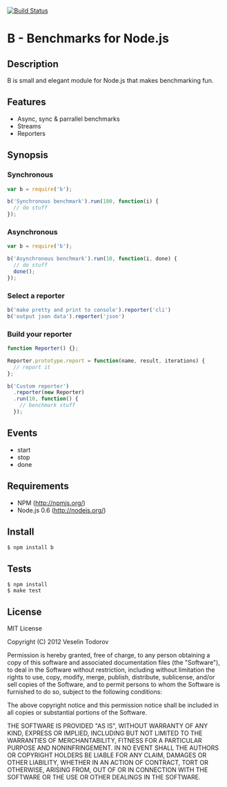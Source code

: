 [![Build Status](https://secure.travis-ci.org/vesln/b.png)](http://travis-ci.org/vesln/b)

# B - Benchmarks for Node.js

## Description

B is small and elegant module for Node.js that makes benchmarking fun.
	
## Features

- Async, sync & parrallel benchmarks
- Streams
- Reporters

## Synopsis

### Synchronous

```js
var b = require('b');

b('Synchronous benchmark').run(100, function(i) {
  // do stuff
});
```

### Asynchronous

```js
var b = require('b');

b('Asynchronous benchmark').run(10, function(i, done) {
  // do stuff
  done();
});
```

### Select a reporter

```js
b('make pretty and print to console').reporter('cli')
b('output json data').reporter('json')
```

### Build your reporter

```js
function Reporter() {};

Reporter.prototype.report = function(name, result, iterations) {
  // report it
};

b('Custom reporter')
  .reporter(new Reporter)
  .run(10, function() {
    // benchmark stuff
  });
```

## Events

- start
- stop
- done

## Requirements

- NPM (http://npmjs.org/)
- Node.js 0.6 (http://nodejs.org/)

## Install

```
$ npm install b
```

## Tests

```
$ npm install
$ make test
```

## License

MIT License

Copyright (C) 2012 Veselin Todorov

Permission is hereby granted, free of charge, to any person obtaining a copy of
this software and associated documentation files (the "Software"), to deal in
the Software without restriction, including without limitation the rights to
use, copy, modify, merge, publish, distribute, sublicense, and/or sell copies
of the Software, and to permit persons to whom the Software is furnished to do
so, subject to the following conditions:

The above copyright notice and this permission notice shall be included in all
copies or substantial portions of the Software.

THE SOFTWARE IS PROVIDED "AS IS", WITHOUT WARRANTY OF ANY KIND, EXPRESS OR
IMPLIED, INCLUDING BUT NOT LIMITED TO THE WARRANTIES OF MERCHANTABILITY,
FITNESS FOR A PARTICULAR PURPOSE AND NONINFRINGEMENT. IN NO EVENT SHALL THE
AUTHORS OR COPYRIGHT HOLDERS BE LIABLE FOR ANY CLAIM, DAMAGES OR OTHER
LIABILITY, WHETHER IN AN ACTION OF CONTRACT, TORT OR OTHERWISE, ARISING FROM,
OUT OF OR IN CONNECTION WITH THE SOFTWARE OR THE USE OR OTHER DEALINGS IN THE
SOFTWARE.
